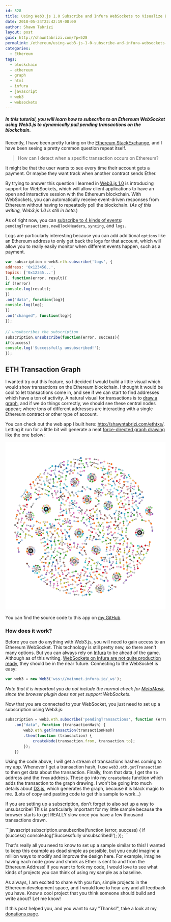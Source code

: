 ```yaml
---
id: 528
title: Using Web3.js 1.0 Subscribe and Infura WebSockets to Visualize Ethereum Transactions
date: 2018-05-24T22:42:19-08:00
author: Shawn Tabrizi
layout: post
guid: http://shawntabrizi.com/?p=528
permalink: /ethereum/using-web3-js-1-0-subscribe-and-infura-websockets-to-visualize-ethereum-transactions/
categories:
  - Ethereum
tags:
  - blockchain
  - ethereum
  - graph
  - html
  - infura
  - javascript
  - web3
  - websockets
---
```

<h5>In this tutorial, you will learn how to subscribe to an Ethereum WebSocket using Web3.js to dynamically pull pending transactions on the blockchain.</h5>
<p>Recently, I have been pretty lurking on the <a href="https://ethereum.stackexchange.com/">Ethereum StackExchange</a>, and I have been seeing a pretty common question repeat itself.
<br />
<blockquote>How can I detect when a specific transaction occurs on Ethereum?</blockquote>
</p>

<p>It might be that the user wants to see every time their account gets a payment. Or maybe they want track when another contract sends Ether.</p>

<p>By trying to answer this question I learned in <a href="https://web3js.readthedocs.io/en/1.0/index.html">Web3.js 1.0</a> is introducing support for WebSockets, which will allow client applications to have an open and interactive session with the Ethereum blockchain. With WebSockets, you can automatically receive event-driven responses from Ethereum without having to repeatedly poll the blockchain. (<em>As of this writing, Web3.js 1.0 is still in beta.</em>)</p>

<p>As of right now, you can <a href="https://web3js.readthedocs.io/en/1.0/web3-eth-subscribe.html">subscribe to 4 kinds of events</a>: <code>pendingTransactions</code>, <code>newBlockHeaders</code>, <code>syncing</code>, and <code>logs</code>.</p>

<p>Logs are particularly interesting because you can add additional <code>options</code> like an Ethereum address to only get back the logs for that account, which will allow you to really easily monitor when different events happen, such as a payment.</p>

```javascript
var subscription = web3.eth.subscribe('logs', {
address: '0x123456..',
topics: ['0x12345...']
}, function(error, result){
if (!error)
console.log(result);
})
.on("data", function(log){
console.log(log);
})
.on("changed", function(log){
});

// unsubscribes the subscription
subscription.unsubscribe(function(error, success){
if(success)
console.log('Successfully unsubscribed!');
});
```

<h2>ETH Transaction Graph</h2>

<p>I wanted try out this feature, so I decided I would build a little visual which would show transactions on the Ethereum blockchain. I thought it would be cool to let transactions come in, and see if we can start to find addresses which have a ton of activity. A natural visual for transactions is to <a href="https://en.wikipedia.org/wiki/Graph_drawing">draw a graph</a>, and if we do things correctly, we should see these central nodes appear; where tons of different addresses are interacting with a single Ethereum contract or other type of account.</p>

<p>You can check out the web app I built here: <a href="http://shawntabrizi.com/ethtxs/">http://shawntabrizi.com/ethtxs/</a>.
<br />
Letting it run for a little bit will generate a neat <a href="https://en.wikipedia.org/wiki/Force-directed_graph_drawing">force-directed graph drawing</a> like the one below:</p>

<img alt='Graph Drawing Result' class='alignnone size-full wp-image-539 ' src='/assets/images/img_5b07a77621420.png' />


<p>You can find the source code to this app on <a href="https://github.com/shawntabrizi/ETH-Transaction-Graph">my GitHub</a>.</p>

<h3>How does it work?</h3>

<p>Before you can do anything with Web3.js, you will need to gain access to an Ethereum WebSocket. This technology is still pretty new, so there aren't many options. But you can always rely on <a href="https://infura.io/">Infura</a> to be ahead of the game. Although as of this writing, <a href="https://github.com/INFURA/infura/issues/97">WebSockets on Infura are not quite production ready</a>, they should be in the near future. Connecting to the WebSocket is easy:</p>

```javascript
var web3 = new Web3('wss://mainnet.infura.io/_ws');
```

<p><em>Note that it is important you do not include the normal check for <a href="https://metamask.io/">MetaMask</a>, since the browser plugin does not yet support WebSockets.</em></p>

<p>Now that you are connected to your WebSocket, you just need to set up a subscription using Web3.js:</p>

```javascript
subscription = web3.eth.subscribe('pendingTransactions', function (error, result) {})
    .on("data", function (transactionHash) {
        web3.eth.getTransaction(transactionHash)
        .then(function (transaction) {
            createNode(transaction.from, transaction.to);
        });
    })
```

<p>Using the code above, I will get a stream of transactions hashes coming to my app. Whenever I get a transaction hash, I use <code>web3.eth.getTransaction</code> to then get data about the transaction. Finally, from that data, I get the <code>to</code> address and the <code>from</code> address. These go into my <code>createNode</code> function which adds the transaction to the graph drawing. I won't be going into much details about <a href="https://d3js.org/">D3.js</a>, which generates the graph, because it is black magic to me. (Lots of copy and pasting code to get this sample to work...)</p>

<p>If you are setting up a subscription, don't forget to also set up a way to unsubscribe! This is particularly important for my little sample because the browser starts to get REALLY slow once you have a few thousand transactions drawn.</p>
```javascript
subscription.unsubscribe(function (error, success) {
    if (success)
        console.log('Successfully unsubscribed!');
});
```

<p>That's really all you need to know to set up a sample similar to this! I wanted to keep this example as dead simple as possible, but you could imagine a million ways to modify and improve the design here. For example, imagine having each node grow and shrink as Ether is sent to and from the Ethereum Address! If you want to fork my code, I would love to see what kinds of projects you can think of using my sample as a baseline.</p>

<p>As always, I am excited to share with you fun, simple projects in the Ethereum development space, and I would love to hear any and all feedback you have. Know a cool project that you think someone should build and write about? Let me know!</p>

<p>If this post helped you, and you want to say "Thanks!", take a look at my <a href="http://shawntabrizi.com/donate/">donations page</a>.</p>